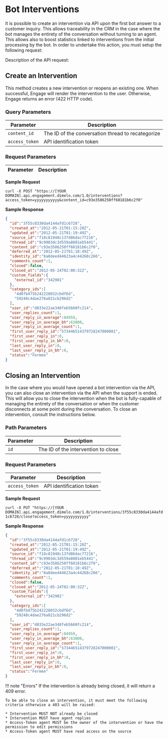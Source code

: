 # Bot Interventions

It is possible to create an intervention via API upon the first bot answer to a customer inquiry. This allows traceability in the CRM in the case where the bot manages the entirety of the conversation without turning to an agent. This allows also to boost statistics linked to interventions from the initial processing by the bot. In order to undertake this action, you must setup the following request:

Description of the API request:

## Create an Intervention

This method creates a new intervention or reopens an existing one. When successful, Engage will render the intervention to the user. Otherwise, Engage returns an error (422 HTTP code).

### Query Parameters

| Parameter | Description |
|-|-|
| `content_id` | The ID of the conversation thread to recategorize |
| `access_token` | API identification token |

### Request Parameters

| Parameter | Description |
|-|-|


**Sample Request**

`curl -X POST "https://[YOUR DOMAIN].api.engagement.dimelo.com/1.0/interventions?access_token=yyyyyyyyyyy&content_id=c93e3586250ff60181b6c2f0"`

**Sample Response**

```json
{
  "id":"3f55c8330da4144afd1c6728",
  "created_at":"2012-05-21T01:15:28Z",
  "updated_at":"2012-05-21T01:19:49Z",
  "source_id":"f18c81948c137d86dac77216",
  "thread_id":"9c9903dc3d559a8801eb5441",
  "content_id":"c93e3586250ff60181b6c2f0",
  "deferred_at":"2012-05-21T01:18:49Z",
  "identity_id":"8a8deed44623a4c44268c266",
  "comments_count":1,
  "closed":false,
  "closed_at":"2012-05-24T02:00:32Z",
  "custom_fields":{
    "external_id":"342901"
  },
  "category_ids":[
    "4d0fb475b242228032cbdf6d",
    "59248c4dae276a021cb296d2"
  ],
  "user_id":"d033e22ae348feb5660fc214",
  "user_replies_count":1,
  "user_reply_in_average":84959,
  "user_reply_in_average_bh":63000,
  "user_reply_in_average_count":1,
  "first_user_reply_id":"573446514379728247000001",
  "first_user_reply_in":0,
  "first_user_reply_in_bh":0,
  "last_user_reply_in":0,
  "last_user_reply_in_bh":0,
  "status":"Fermée"
}
```

## Closing an Intervention

In the case where you would have opened a bot intervention via the API, you can also close an intervention via the API when the support is ended. This will allow you to close the intervention when the bot is fully-capable of managing the entirety of the conversation or when the customer disconnects at some point during the conversation. To close an intervention, consult the instructions below. 

### Path Parameters

| Parameter | Description |
|-|-|
| `id` | The ID of the intervention to close |

### Request Parameters

| Parameter | Description |
|-|-|
| `access_token` | API identification token |

**Sample Request**

`curl -X PUT "https://[YOUR DOMAIN].api.engagement.dimelo.com/1.0/interventions/3f55c8330da4144afd1c6728/close?access_token=yyyyyyyyyyy"`

**Sample Response**

```json
{
  "id":"3f55c8330da4144afd1c6728",
  "created_at":"2012-05-21T01:15:28Z",
  "updated_at":"2012-05-21T01:19:49Z",
  "source_id":"f18c81948c137d86dac77216",
  "thread_id":"9c9903dc3d559a8801eb5441",
  "content_id":"c93e3586250ff60181b6c2f0",
  "deferred_at":"2012-05-21T01:18:49Z",
  "identity_id":"8a8deed44623a4c44268c266",
  "comments_count":1,
  "closed":false,
  "closed_at":"2012-05-24T02:00:32Z",
  "custom_fields":{
    "external_id":"342901"
  },
  "category_ids":[
    "4d0fb475b242228032cbdf6d",
    "59248c4dae276a021cb296d2"
  ],
  "user_id":"d033e22ae348feb5660fc214",
  "user_replies_count":1,
  "user_reply_in_average":84959,
  "user_reply_in_average_bh":63000,
  "user_reply_in_average_count":1,
  "first_user_reply_id":"573446514379728247000001",
  "first_user_reply_in":0,
  "first_user_reply_in_bh":0,
  "last_user_reply_in":0,
  "last_user_reply_in_bh":0,
  "status":"Fermée"
}
```

!!! note "Errors"
    If the intervention is already being closed, it will return a 409 error.
    
    To be able to close an intervention, it must meet the following criteria otherwise a 403 will be raised:
    
    * Intervention MUST NOT already be closed
    * Intervention MUST have agent replies
    * Access-Token agent MUST be the owner of the intervention or have the permission to edit permissions
    * Access-Token agent MUST have read access on the source
